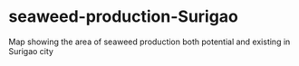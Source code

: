 # seaweed-production-Surigao
Map showing the area of seaweed production both potential and existing in Surigao city
